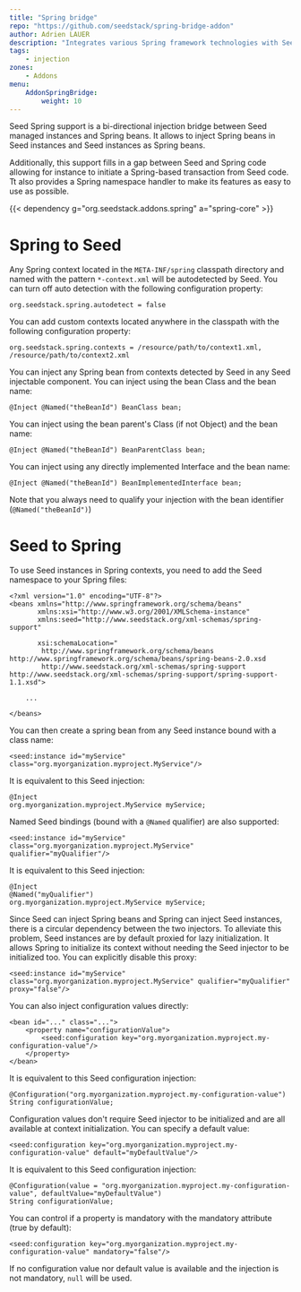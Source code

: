 ```yaml
---
title: "Spring bridge"
repo: "https://github.com/seedstack/spring-bridge-addon"
author: Adrien LAUER
description: "Integrates various Spring framework technologies with SeedStack to enable composing hybrid applications."
tags:
    - injection
zones:
    - Addons
menu:
    AddonSpringBridge:
        weight: 10
---
```


Seed Spring support is a bi-directional injection bridge between Seed managed instances and Spring beans. It allows to
inject Spring beans in Seed instances and Seed instances as Spring beans.<!--more-->

Additionally, this support fills in a gap between Seed and Spring code allowing for instance to initiate a Spring-based 
transaction from Seed code. Tt also provides a Spring namespace handler to make its features as easy to use as possible.

{{< dependency g="org.seedstack.addons.spring" a="spring-core" >}}

# Spring to Seed

Any Spring context located in the `META-INF/spring` classpath directory and named with the pattern `*-context.xml` will
be autodetected by Seed. You can turn off auto detection with the following configuration property:
 
    org.seedstack.spring.autodetect = false
    
You can add custom contexts located anywhere in the classpath with the following configuration property:
    
    org.seedstack.spring.contexts = /resource/path/to/context1.xml, /resource/path/to/context2.xml

You can inject any Spring bean from contexts detected by Seed in any Seed injectable component. You can inject using the 
bean Class and the bean name: 

    @Inject @Named("theBeanId") BeanClass bean;

You can inject using the bean parent's Class (if not Object) and the bean name: 
    
    @Inject @Named("theBeanId") BeanParentClass bean;
    
You can inject using any directly implemented Interface and the bean name: 
    
    @Inject @Named("theBeanId") BeanImplementedInterface bean;

Note that you always need to qualify your injection with the bean identifier (`@Named("theBeanId")`)

# Seed to Spring

To use Seed instances in Spring contexts, you need to add the Seed namespace to your Spring files:

    <?xml version="1.0" encoding="UTF-8"?>
    <beans xmlns="http://www.springframework.org/schema/beans" 
           xmlns:xsi="http://www.w3.org/2001/XMLSchema-instance"
           xmlns:seed="http://www.seedstack.org/xml-schemas/spring-support"
           
           xsi:schemaLocation="
            http://www.springframework.org/schema/beans http://www.springframework.org/schema/beans/spring-beans-2.0.xsd
            http://www.seedstack.org/xml-schemas/spring-support http://www.seedstack.org/xml-schemas/spring-support/spring-support-1.1.xsd">
    
        ...
        
    </beans>


You can then create a spring bean from any Seed instance bound with a class name:

    <seed:instance id="myService" class="org.myorganization.myproject.MyService"/>
    
It is equivalent to this Seed injection:

    @Inject
    org.myorganization.myproject.MyService myService;
    
Named Seed bindings (bound with a `@Named` qualifier) are also supported:

    <seed:instance id="myService" class="org.myorganization.myproject.MyService" qualifier="myQualifier"/>

It is equivalent to this Seed injection:

    @Inject
    @Named("myQualifier")
    org.myorganization.myproject.MyService myService;
    
Since Seed can inject Spring beans and Spring can inject Seed instances, there is a circular dependency between the two
injectors. To alleviate this problem, Seed instances are by default proxied for lazy initialization. It allows Spring to 
initialize its context without needing the Seed injector to be initialized too. You can explicitly disable this proxy:

    <seed:instance id="myService" class="org.myorganization.myproject.MyService" qualifier="myQualifier" proxy="false"/>

You can also inject configuration values directly:

    <bean id="..." class="...">
        <property name="configurationValue">
            <seed:configuration key="org.myorganization.myproject.my-configuration-value"/>
        </property>
    </bean>
    
It is equivalent to this Seed configuration injection:

    @Configuration("org.myorganization.myproject.my-configuration-value")
    String configurationValue;
    
Configuration values don't require Seed injector to be initialized and are all available at context initialization. You 
can specify a default value:

    <seed:configuration key="org.myorganization.myproject.my-configuration-value" default="myDefaultValue"/>
            
It is equivalent to this Seed configuration injection:

    @Configuration(value = "org.myorganization.myproject.my-configuration-value", defaultValue="myDefaultValue")
    String configurationValue;
    
You can control if a property is mandatory with the mandatory attribute (true by default):
    
    <seed:configuration key="org.myorganization.myproject.my-configuration-value" mandatory="false"/>
    
If no configuration value nor default value is available and the injection is not mandatory, `null` will be used. 
    
